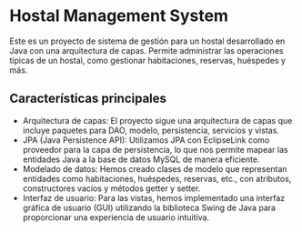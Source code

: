 # Hostal Management System

Este es un proyecto de sistema de gestión para un hostal desarrollado en Java con una arquitectura de capas. Permite administrar las operaciones típicas de un hostal, como gestionar habitaciones, reservas, huéspedes y más.

## Características principales

- Arquitectura de capas: El proyecto sigue una arquitectura de capas que incluye paquetes para DAO, modelo, persistencia, servicios y vistas.
- JPA (Java Persistence API): Utilizamos JPA con EclipseLink como proveedor para la capa de persistencia, lo que nos permite mapear las entidades Java a la base de datos MySQL de manera eficiente.
- Modelado de datos: Hemos creado clases de modelo que representan entidades como habitaciones, huéspedes, reservas, etc., con atributos, constructores vacíos y métodos getter y setter.
- Interfaz de usuario: Para las vistas, hemos implementado una interfaz gráfica de usuario (GUI) utilizando la biblioteca Swing de Java para proporcionar una experiencia de usuario intuitiva.
